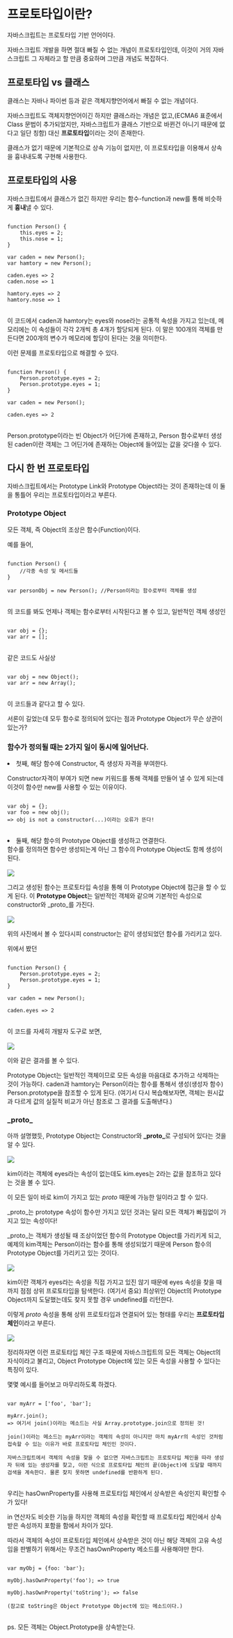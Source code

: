 <h1>프로토타입이란?</h1>
자바스크립트는 프로토타입 기반 언어이다.

자바스크립트 개발을 하면 절대 빠질 수 없는 개념이 프로토타입인데, 이것이 거의 자바스크립트 그 자체라고 할 만큼 중요하며 그만큼 개념도 복잡하다.
<h2>프로토타입 vs 클래스</h2>
클래스는 자바나 파이썬 등과 같은 객체지향언어에서 빠질 수 없는 개념이다.

자바스크립트도 객체지향언어이긴 하지만 클래스라는 개념은 없고,(ECMA6 표준에서 Class 문법이 추가되었지만, 자바스크립트가 클래스 기반으로 바뀐건 아니기 때문에 없다고 일단 칭함) 대신 **프로토타입**이라는 것이 존재한다.

클래스가 없기 때문에 기본적으로 상속 기능이 없지만, 이 프로토타입을 이용해서 상속을 흉내내도록 구현해 사용한다.

<h2>프로토타입의 사용</h2>
자바스크립트에서 클래스가 없긴 하지만 우리는 함수-function과 new를 통해 비슷하게 <b>흉내</b>낼 수 있다.

<pre>
<code>
function Person() {
    this.eyes = 2;
    this.nose = 1;
}

var caden = new Person();
var hamtory = new Person();

caden.eyes => 2
caden.nose => 1

hamtory.eyes => 2
hamtory.nose => 1
</code>
</pre>
이 코드에서 caden과 hamtory는 eyes와 nose라는 공통적 속성을 가지고 있는데, 메모리에는 이 속성들이 각각 2개씩 총 4개가 할당되게 된다. 이 말은 100개의 객체를 만든다면 200개의 변수가 메모리에 할당이 된다는 것을 의미한다.

이런 문제를 프로토타입으로 해결할 수 있다.

<pre>
<code>
function Person() {
    Person.prototype.eyes = 2;
    Person.prototype.eyes = 1;
}

var caden = new Person();

caden.eyes => 2
</code>
</pre>
Person.prototype이라는 빈 Object가 어딘가에 존재하고, Person 함수로부터 생성된 caden이란 객체는 그 어딘가에 존재하는 Object에 들어있는 값을 갖다쓸 수 있다.

<h2>다시 한 번 프로토타입</h2>
자바스크립트에서는 Prototype Link와 Prototype Object라는 것이 존재하는데 이 둘을 통틀어 우리는 프로토타입이라고 부른다.

<h3>Prototype Object</h3>
모든 객체, 즉 Object의 조상은 함수(Function)이다.

예를 들어,
<pre>
<code>
function Person() {
    //각종 속성 및 메서드들
}

var personObj = new Person(); //Person이라는 함수로부터 객체를 생성
</code>
</pre> 
의 코드를 봐도 언제나 객체는 함수로부터 시작된다고 볼 수 있고, 일반적인 객체 생성인
<pre>
<code>
var obj = {};
var arr = [];
</code>
</pre>
같은 코드도 사실상
<pre>
<code>
var obj = new Object();
var arr = new Array();
</code>
</pre>
이 코드들과 같다고 할 수 있다.

서론이 길었는데 모두 함수로 정의되어 있다는 점과 Prototype Object가 무슨 상관이 있는가?

<h3>함수가 정의될 때는 2가지 일이 동시에 일어난다.</h3>
<li>첫째, 해당 함수에 Constructor, 즉 생성자 자격을 부여한다.</li>

Constructor자격이 부여가 되면 new 키워드를 통해 객체를 만들어 낼 수 있게 되는데 이것이 함수만 new를 사용할 수 있는 이유이다.

<pre>
<code>
var obj = {};
var foo = new obj(); 
=> obj is not a constructor(...)이라는 오류가 뜬다!
</code>
</pre>
<li>둘째, 해당 함수의 Prototype Object를 생성하고 연결한다.</li>
함수를 정의하면 함수만 생성되는게 아닌 그 함수의 Prototype Object도 함께 생성이 된다.<br><br>

<img src="https://cdn-images-1.medium.com/max/800/1*PZe_YnLftVZwT1dNs1Iu0A.png">

그리고 생성된 함수는 프로토타입 속성을 통해 이 Prototype Object에 접근을 할 수 있게 된다. 이 **Prototype Object**는 일반적인 객체와 같으며 기본적인 속성으로 constructor와 _proto_를 가진다.<br><br>
<img src= "https://cdn-images-1.medium.com/max/800/1*NpSb7ha6lMdZpc8hFvBl2g.png">

위의 사진에서 볼 수 있다시피 constructor는 같이 생성되었던 함수를 가리키고 있다.

위에서 봤던
<pre>
<code>
function Person() {
    Person.prototype.eyes = 2;
    Person.prototype.eyes = 1;
}

var caden = new Person();

caden.eyes => 2
</code>
</pre>
이 코드를 자세히 개발자 도구로 보면,<br><br>
<img src= "https://cdn-images-1.medium.com/max/800/1*PLRkoBdVZv9vZW1Z4FlLJw.png">

이와 같은 결과를 볼 수 있다.

Prototype Object는 일반적인 객체이므로 모든 속성을 마음대로 추가하고 삭제하는 것이 가능하다. caden과 hamtory는 Person이라는 함수를 통해서 생성(생성자 함수) Person.prototype을 참조할 수 있게 된다. (여기서 다시 복습해보자면, 객체는 원시값과 다르게 값의 실질적 비교가 아닌 참조로 그 결과를 도출해낸다.)

<h3>_proto_</h3>
아까 설명했듯, Prototype Object는 Constructor와 <b>_proto_</b>로 구성되어 있다는 것을 알 수 있다. <br><br>
<img src= "https://cdn-images-1.medium.com/max/800/1*TPkfy4eqiHHpWDvEOjfQCg.png">

kim이라는 객체에 eyes라는 속성이 없는데도 kim.eyes는 2라는 값을 참조하고 있다는 것을 볼 수 있다.

이 모든 일이 바로 kim이 가지고 있는 _proto_ 때문에 가능한 일이라고 할 수 있다.

_proto_는 prototype 속성이 함수만 가지고 있던 것과는 달리 모든 객체가 빠짐없이 가지고 있는 속성이다!

_proto_는 객체가 생성될 때 조상이었던 함수의 Prototype Object를 가리키게 되고, 예제의 kim객체는 Person이라는 함수를 통해 생성되었기 때문에 Person 함수의 Prototype Object를 가리키고 있는 것이다.<br><br>
<img src= "https://cdn-images-1.medium.com/max/800/1*jMTxqTYDZGhykJQoimmb0A.png">

kim이란 객체가 eyes라는 속성을 직접 가지고 있진 않기 때문에 eyes 속성을 찾을 때 까지 점점 상위 프로토타입을 탐색한다. (여기서 중요) 최상위인 Object의 Prototype Object까지 도달했는데도 찾지 못할 경우 undefined를 리턴한다. 

이렇게 _proto_ 속성을 통해 상위 프로토타입과 연결되어 있는 형태를 우리는 **프로토타입 체인**이라고 부른다.<br><br>
<img src= "https://cdn-images-1.medium.com/max/800/1*mwPfPuTeiQiGoPmcAXB-Kg.png">

정리하자면 이런 프로토타입 체인 구조 때문에 자바스크립트의 모든 객체는 Object의 자식이라고 불리고, Object Prototype Object에 있는 모든 속성을 사용할 수 있다는 특징이 있다.

몇몇 예시를 들어보고 마무리하도록 하겠다.

<pre>
<code>
var myArr = ['foo', 'bar'];

myArr.join();
=> 여기서 join()이라는 메소드는 사실 Array.prototype.join으로 정의된 것!

join()이라는 메소드는 myArr이라는 객체의 속성이 아니지만 마치 myArr의 속성인 것처럼 접속할 수 있는 이유가 바로 프로토타입 체인인 것이다.

자바스크립트에서 객체의 속성을 찾을 수 없으면 자바스크립트는 프로토타입 체인을 따라 생성자 뒤에 있는 생성자를 찾고, 이런 식으로 프로토타입 체인의 끝(Object)에 도달할 때까지 검색을 계속한다. 물론 찾지 못하면 undefined를 반환하게 된다.
</code>
</pre>
우리는 hasOwnProperty를 사용해 프로토타입 체인에서 상속받은 속성인지 확인할 수가 있다!

in 연산자도 비슷한 기능을 하지만 객체의 속성을 확인할 때 프로토타입 체인에서 상속받은 속성까지 포함을 함에서 차이가 있다.

따라서 객체의 속성이 프로토타입 체인에서 상속받은 것이 아닌 해당 객체의 고유 속성임을 판별하기 위해서는 무조건 hasOwnProperty 메소드를 사용해야만 한다.

<pre>
<code>
var myObj = {foo: 'bar'};

myObj.hasOwnProperty('foo'); => true

myObj.hasOwnProperty('toString'); => false

(참고로 toString은 Object Prototype Object에 있는 메소드이다.)
</code>
</pre>

ps. 모든 객체는 Object.Prototype을 상속받는다.



